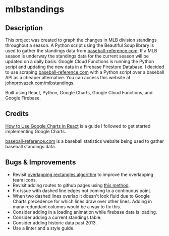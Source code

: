 # mlbstandings

## Description

This project was created to graph the changes in MLB division standings throughout a season. A Python script using the Beautiful Soup library is used to gather the standings data from [baseball-reference.com](https://www.baseball-reference.com/). If a MLB season is underway the standings data for the current season will be updated on a daily basis. Google Cloud Functions is running the Python script and updating the new data in a Firebase Firestore Database. I decided to use scraping [baseball-reference.com](https://www.baseball-reference.com/) with a Python script over a baseball API as a cheaper alternative. You can access this website at [johnprovazek.com/mlbstandings](https://www.johnprovazek.com/mlbstandings/).

Built using React, Python, Google Charts, Google Cloud Functions, and Google Firebase.

## Credits

[How to Use Google Charts in React](https://blog.shahednasser.com/how-to-use-google-charts-in-react/#:~:text=In%20order%20to%20load%20Google,ll%20set%20google%20to%20window.) is a guide I followed to get started implementing Google Charts.

[baseball-reference.com](https://www.baseball-reference.com/) is a baseball statistics website being used to gather baseball standings data.

## Bugs & Improvements
- Revisit [overlapping rectangles algorithm](https://mikekling.com/comparing-algorithms-for-dispersing-overlapping-rectangles/) to improve the overlapping team icons.
- Revisit adding routes to github pages using [this method](https://github.com/rafgraph/spa-github-pages).
- Fix issue with dashed line edges not coming to a continuous point.
- When two dashed lines overlap it doesn't look fluid due to Google Charts precedence for which lines draw over other lines. Adding in many redundant columns would be a way to fix this.
- Consider adding in a loading animation while firebase data is loading.
- Consider adding a current standings table.
- Consider adding historic data past 2013.
- Use a linter and a style guide.